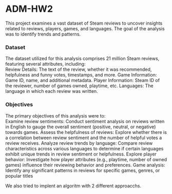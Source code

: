 # ADM-HW2
This project examines a vast dataset of Steam reviews to uncover insights related to reviews, players, games, and languages. The goal of the analysis was to identify trends and patterns.

### Dataset
The dataset utilized for this analysis comprises 21 million Steam reviews, featuring several attributes, including:  
Review Details: The text of the review, whether it was recommended, helpfulness and funny votes, timestamps, and more. 
Game Information: Game ID, name, and additional metadata. 
Player Information: Steam ID of the reviewer, number of games owned, playtime, etc. 
Languages: The language in which each review was written.  

### Objectives 
The primary objectives of this analysis were to:  
Examine review sentiments: Conduct sentiment analysis on reviews written in English to gauge the overall sentiment (positive, neutral, or negative) towards games. 
Assess the helpfulness of reviews: Explore whether there is a correlation between review sentiment and the number of helpful votes a review receives.
Analyze review trends by language: Compare review characteristics across various languages to determine if certain languages exhibit unique trends in review sentiment or helpfulness. 
Explore player behavior: Investigate how player attributes (e.g., playtime, number of owned games) influence their reviewing behavior and preferences. 
Game analysis: Identify any significant patterns in reviews for specific games, genres, or popular titles

We also tried to implent an algoritm with 2 different approacchs.
